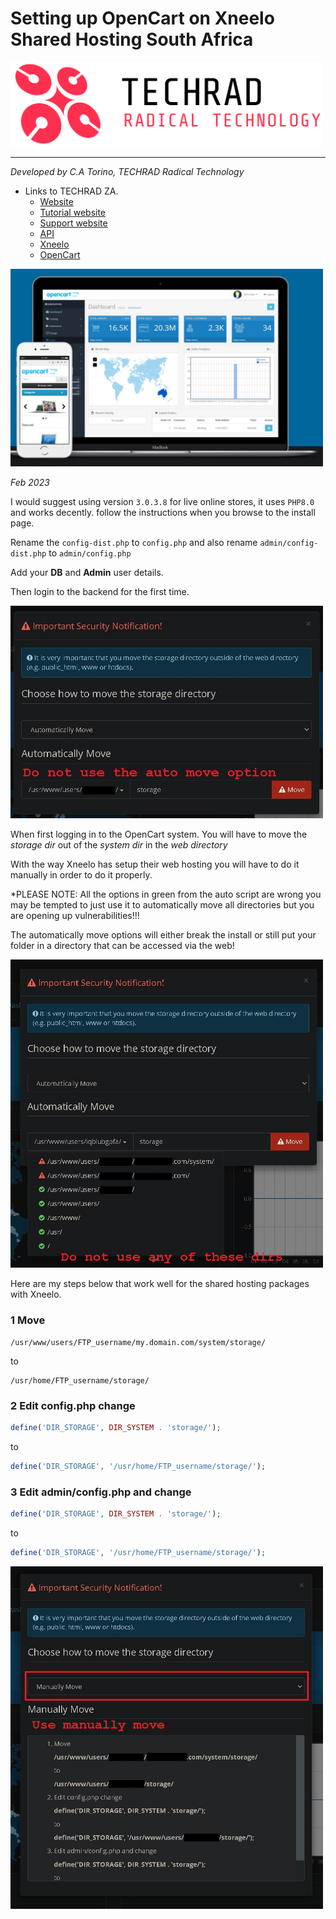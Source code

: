 # Setting up OpenCart on Xneelo Shared Hosting South Africa

[<img src="img/logo.png" width="500"/>](img/logo.png)

---

*Developed by C.A Torino, TECHRAD Radical Technology*
* Links to TECHRAD ZA.
    * [Website](https://www.techrad.co.za)
    * [Tutorial website](https://tutorials.techrad.co.za)
    * [Support website](https://support.techrad.co.za)
    * [API](https://www.techrad.co.za/apisource/public/apps/fusio)
    * [Xneelo](https://xneelo.co.za "xneelo link")
    * [OpenCart](https://opencart.com "opencart link")

[<img src="img/4.jpg" width="500"/>](img/4.jpg)

_Feb 2023_

I would suggest using version `3.0.3.8` for live online stores, it uses `PHP8.0` and works decently.
follow the instructions when you browse to the install page.

Rename the `config-dist.php` to `config.php` and also rename `admin/config-dist.php` to `admin/config.php`

Add your **DB** and **Admin** user details.

Then login to the backend for the first time.

[<img src="img/1.jpg" width="500"/>](img/1.jpg)

When first logging in to the OpenCart system. You will have to move the _storage dir_ out of the _system dir_ in the _web directory_

With the way Xneelo has setup their web hosting you will have to do it manually in order to do it properly.

*PLEASE NOTE: All the options in green from the auto script are wrong you may be tempted to just use it to automatically move all directories but you are opening up vulnerabilities!!!

The automatically move options will either break the install or still put your folder in a directory that can be accessed via the web!

[<img src="img/2.jpg" width="500"/>](img/2.jpg)

Here are my steps below that work well for the shared hosting packages with Xneelo.

### 1 Move
```
/usr/www/users/FTP_username/my.domain.com/system/storage/
```
to
```
/usr/home/FTP_username/storage/
```
### 2 Edit config.php change
```PHP
define('DIR_STORAGE', DIR_SYSTEM . 'storage/');
```
to
```PHP
define('DIR_STORAGE', '/usr/home/FTP_username/storage/');
```
### 3 Edit admin/config.php and change
```PHP
define('DIR_STORAGE', DIR_SYSTEM . 'storage/');
```
to
```PHP
define('DIR_STORAGE', '/usr/home/FTP_username/storage/');
```

[<img src="img/3.jpg" width="500"/>](img/3.jpg)